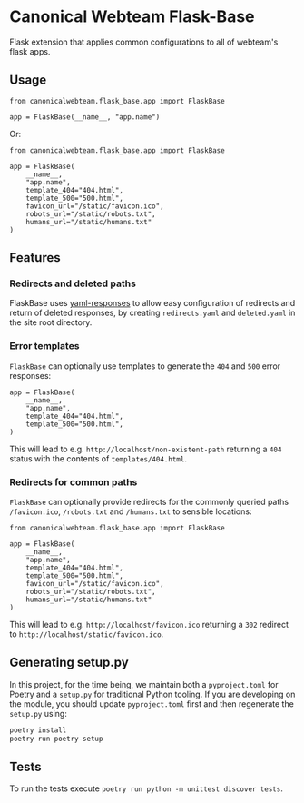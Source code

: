 # Canonical Webteam Flask-Base

Flask extension that applies common configurations to all of webteam's flask apps.

## Usage

``` python3
from canonicalwebteam.flask_base.app import FlaskBase

app = FlaskBase(__name__, "app.name")
```

Or:

``` python3
from canonicalwebteam.flask_base.app import FlaskBase

app = FlaskBase(
    __name__,
    "app.name",
    template_404="404.html",
    template_500="500.html",
    favicon_url="/static/favicon.ico",
    robots_url="/static/robots.txt",
    humans_url="/static/humans.txt"
)
```

## Features

### Redirects and deleted paths

FlaskBase uses [yaml-responses](https://github.com/canonical-web-and-design/canonicalwebteam.yaml-responses) to allow easy configuration of redirects and return of deleted responses, by creating `redirects.yaml` and `deleted.yaml` in the site root directory.

### Error templates

`FlaskBase` can optionally use templates to generate the `404` and `500` error responses:

``` python3
app = FlaskBase(
    __name__,
    "app.name",
    template_404="404.html",
    template_500="500.html",
)
```

This will lead to e.g. `http://localhost/non-existent-path` returning a `404` status with the contents of `templates/404.html`.

### Redirects for common paths

`FlaskBase` can optionally provide redirects for the commonly queried paths `/favicon.ico`, `/robots.txt` and `/humans.txt` to sensible locations:

``` python3
from canonicalwebteam.flask_base.app import FlaskBase

app = FlaskBase(
    __name__,
    "app.name",
    template_404="404.html",
    template_500="500.html",
    favicon_url="/static/favicon.ico",
    robots_url="/static/robots.txt",
    humans_url="/static/humans.txt"
)
```

This will lead to e.g. `http://localhost/favicon.ico` returning a `302` redirect to `http://localhost/static/favicon.ico`.

## Generating setup.py

In this project, for the time being, we maintain both a `pyproject.toml` for Poetry and a `setup.py` for traditional Python tooling. If you are developing on the module, you should update `pyproject.toml` first and then regenerate the `setup.py` using:

``` bash
poetry install
poetry run poetry-setup
```

## Tests

To run the tests execute `poetry run python -m unittest discover tests`.
